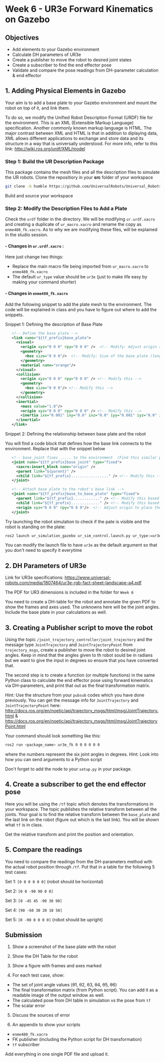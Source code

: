 # Week 6 - UR3e Forward Kinematics on Gazebo

## Objectives

- Add elements to your Gazebo environment
- Calculate DH parameters of UR3e
- Create a publisher to move the robot to desired joint states
- Create a subscriber to find the end effector pose
- Validate and compare the pose readings from DH-parameter calculation & end effector

## 1. Adding Physical Elements in Gazebo

Your aim is to add a base plate to your Gazebo environment and mount the robot on top of it, and link them.

To do so, we modify the Unified Robot Description Format (URDF) file for the environment. This is an XML (Extensible Markup Language) specification. Another commonly known markup language is HTML. The major contrast between XML and HTML is that in addition to diplaying data, XML allows different applications to exchange and store data and its structure in a way that is universally understood. For more info, refer to this link: http://wiki.ros.org/urdf/XML/model

### Step 1: Build the UR Description Package

This package contains the mesh files and all the description files to simulate the UR robots. Clone the repositiory in your **src** folder of your workspace

```bash
git clone -b humble https://github.com/UniversalRobots/Universal_Robots_ROS2_Description.git
```

Build and source your workspace

### Step 2: Modify the Description Files to Add a Plate

Check the ```urdf``` folder in the directory. We will be modifying ```ur.urdf.xacro``` and creating a duplicate of ```ur_macro.xacro``` and rename the copy as ```enme480_fk.xacro```. As to why we are modifying these files, will be explained in the studio session.

#### - Changes in ```ur.urdf.xacro``` :

Here just change two things:

- Replace the main macro file being imported from ```ur_macro.xacro``` to ```enme480_fk.xacro```
- The default ```ur_type``` value should be ```ur3e``` (just to make life easy by making your command shorter)

#### - Changes in ```enme480_fk.xacro```

Add the following snippet to add the plate mesh to the environment. The code will be explained in class and you have to figure out where to add the snippets.

Snippet 1: Defining the description of Base Plate

```xml
   <!-- Define the base plate -->
   <link name="${tf_prefix}base_plate">
     <visual>
       <origin xyz="0 0 0" rpy="0 0 0" />  <!-- Modify: Adjust origin as needed -->
       <geometry>
         <box size="0 0 0"/>  <!-- Modify: Size of the base plate (length x width x height) -->
       </geometry>
       <material name="orange"/>
     </visual>
     <collision>
       <origin xyz="0 0 0" rpy="0 0 0" /> <!-- Modify this -->
       <geometry>
         <box size="0 0 0"/> <!-- Modify this -->
       </geometry>
     </collision>
     <inertial>
       <mass value="1.0"/>
       <origin xyz="0 0 0" rpy="0 0 0" /> <!-- Modify this -->
       <inertia ixx="0.001" ixy="0.0" ixz="0.0" iyy="0.001" iyz="0.0" izz="0.001"/>
     </inertial>
   </link>
```

Snippet 2: Defining the relationship between base plate and the robot

You will find a code block that defines how the base link connects to the environment. Replace that with the snippet below

```xml
   <!-- base_joint fixes ..... to the environment  (Find this similar part in the code and replace it) -->
   <joint name="${tf_prefix}base_joint" type="fixed">
     <xacro:insert_block name="origin" />
     <parent link="${parent}" />
     <child link="${tf_prefix}................." /> <!-- Modify this -->
   </joint>

   <!-- Attach base plate to the robot's base link -->
   <joint name="${tf_prefix}base_to_base_plate" type="fixed">
     <parent link="${tf_prefix}............" /> <!-- Modify this based on the child and parent -->
     <child link="${tf_prefix}............." /> <!-- Modify this based on child and parent  (Hint: Check the subsequent code to know the child/parent) -->
     <origin xyz="0 0 0" rpy="0 0 0"/>  <!-- Adjust origin to place the base plate correctly -->
   </joint>
```

Try launching the robot simulation to check if the pate is visible and the robot is standing on the plate:

```bash
ros2 launch ur_simulation_gazebo ur_sim_control.launch.py ur_type:=ur3e
```

You can modify the launch file to have ```ur3e``` as the default argument so that you don't need to specify it everytime

## 2. DH Parameters of UR3e

Link for UR3e specifications: https://www.universal-robots.com/media/1807464/ur3e-rgb-fact-sheet-landscape-a4.pdf

The PDF for UR3 dimensions is included in the folder for ```Week 6```

You need to create a DH-table for the robot and annotate the given PDF to show the frames and axes used. The unknowns here will be the joint angles. Include the base plate in your calculations as well.

## 3. Creating a Publisher script to move the robot

Using the topic ```/joint_trajectory_controller/joint_trajectory``` and the message type ```JointTrajectory``` and ```JointTrajectoryPoint``` from ```trajectory_msgs```, create a publisher to move the robot to desired joint angles. Keep in mind that the angles given to th robot sould be in radians but we want to give the input in degrees so ensure that you have converted that.

The second step is to create a function (or multiple functions) in the same Python class to calculate the end effector pose using forward kinematics via DH-parameters, and print that out as the final transformation matrix.

Hint: Use the structure from your ```pubsub``` codes which you have done previously. You can get the message info for ```JointTrajectory``` and ```JointTrajectoryPoint``` here: http://docs.ros.org/en/noetic/api/trajectory_msgs/html/msg/JointTrajectory.html & http://docs.ros.org/en/noetic/api/trajectory_msgs/html/msg/JointTrajectoryPoint.html

Your command should look something like this:

```bash
ros2 run <package_name> ur3e_fk 0 0 0 0 0 0
```
where the numbers represent the six joint angles in degrees. Hint: Look into how you can send arguments to a Python script

Don't forget to add the node to your ```setup.py``` in your package.

## 4. Create a subscriber to get the end effector pose

Here you will be using the ```/tf``` topic which denotes the transformations in your workspace. The topic publishes the relative transform between all the joints. Your goal is to find the relative transform between the ```base_plate``` and the last link on the robot (figure out which is the last link). You will be shown what ```tf``` is in class.

Get the relative transform and print the position and orientation.

## 5. Compare the readings 

You need to compare the readings from the DH-parameters method with the actual robot position through ```/tf```. Put that in a table for the following 5 test cases:

Set 1: ```[0 0 0 0 0 0]``` (robot should be horizontal)

Set 2: ```[0 0 -90 90 0 0]```

Set 3: ```[0 -45 45 -90 30 90]```

Set 4: ```[90 -60 30 20 10 50]```

Set 5: ```[0 -90 0 0 0 0]``` (robot should be upright)

## Submission

1. Show a screenshot of the base plate with the robot 

2. Show the DH Table for the robot

3. Show a figure with frames and axes marked

4. For each test case, show:

- The set of joint angle values (θ1, θ2, θ3, θ4, θ5, θ6)
- The final transformation matrix (from Python script). You can
add it as a readable image of the output window as well.
- The calculated pose from DH table in simulation vs the pose from ```tf```
- The scalar error

5. Discuss the sources of error

6. An appendix to show your scripts

- ```enme480_fk.xacro```
- FK publisher (including the Python script for DH transformation)
- ```tf``` subscriber

Add everything in one single PDF file and upload it.
